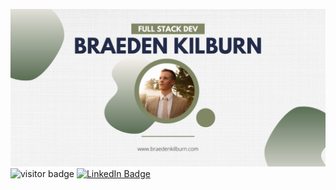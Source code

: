 [![Braeden's GitHub Banner](./assets/GitHubHeader.png)](https://www.braedenkilburn.com)
![visitor badge](https://visitor-badge.glitch.me/badge?page_id=BraedenKilburn.BraedenKilburn&left_text=My%20Page%20Visitors)
[![LinkedIn Badge](https://img.shields.io/badge/LinkedIn-Profile-informational?style=flat&logo=linkedin&logoColor=white&color=0D76A8)](http://linkedin.com/in/braedenkilburn/)
